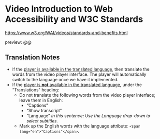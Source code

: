 # Video Introduction to Web Accessibility and W3C Standards
https://www.w3.org/WAI/videos/standards-and-benefits.html

preview: @@

## Translation Notes
* If the [player is available in the translated language](https://github.com/ableplayer/ableplayer/blob/master/README.md#user-content-supported-languages), then translate the words from the video player interface. The player will automatically switch to the language once we have it implemented.
* If the [player is **not** available in the translated language](https://github.com/ableplayer/ableplayer/blob/master/README.md#user-content-supported-languages), under the "Translations" heading:
   * Do not translate the following words from the video player interface; leave them in English:
     * “Captions”
     * “Show transcript”
     * “Language” _in this sentence: Use the Language drop-down to select subtitles._
   * Mark up the English words with the language attribute: `<span lang="en">"Captions"</span>`.
